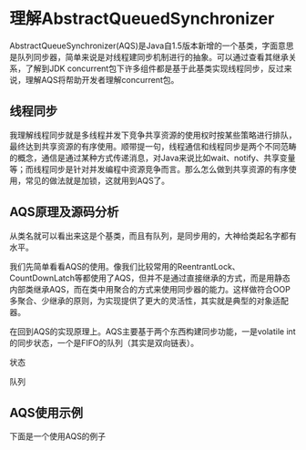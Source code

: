 # 理解AbstractQueuedSynchronizer

AbstractQueueSynchronizer(AQS)是Java自1.5版本新增的一个基类，字面意思是队列同步器，简单来说是对线程建同步机制进行的抽象。可以通过查看其继承关系，了解到JDK concurrent包下许多组件都是基于此基类实现线程同步，反过来说，理解AQS将帮助开发者理解concurrent包。

## 线程同步

我理解线程同步就是多线程并发下竞争共享资源的使用权时按某些策略进行排队，最终达到共享资源的有序使用。顺带提一句，线程通信和线程同步是两个不同范畴的概念，通信是通过某种方式传递消息，对Java来说比如wait、notify、共享变量等；而线程同步是针对并发编程中资源竞争而言。那么怎么做到共享资源的有序使用，常见的做法就是加锁，这就用到AQS了。

## AQS原理及源码分析

从类名就可以看出来这是个基类，而且有队列，是同步用的，大神给类起名字都有水平。

我们先简单看看AQS的使用。像我们比较常用的ReentrantLock、CountDownLatch等都使用了AQS，但并不是通过直接继承的方式，而是用静态内部类继承AQS，而在类中用聚合的方式来使用同步器的能力。这样做符合OOP多聚合、少继承的原则，为实现提供了更大的灵活性，其实就是典型的对象适配器。

在回到AQS的实现原理上。AQS主要基于两个东西构建同步功能，一是volatile int的同步状态，一个是FIFO的队列（其实是双向链表）。

状态

队列

## AQS使用示例

下面是一个使用AQS的例子



